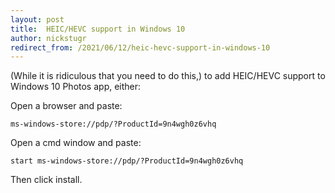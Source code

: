 ```yaml
---
layout: post
title:  HEIC/HEVC support in Windows 10
author: nickstugr
redirect_from: /2021/06/12/heic-hevc-support-in-windows-10
---
```


(While it is ridiculous that you need to do this,) to add HEIC/HEVC support to Windows 10 Photos app, either:

Open a browser and paste:

```
ms-windows-store://pdp/?ProductId=9n4wgh0z6vhq
```

Open a cmd window and paste:

```
start ms-windows-store://pdp/?ProductId=9n4wgh0z6vhq
```

Then click install.